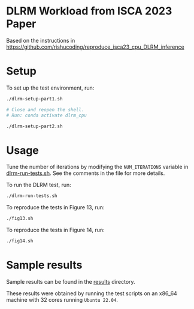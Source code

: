 # DLRM Workload from ISCA 2023 Paper

Based on the instructions in https://github.com/rishucoding/reproduce_isca23_cpu_DLRM_inference

# Setup

To set up the test environment, run:

```bash
./dlrm-setup-part1.sh

# Close and reopen the shell.
# Run: conda activate dlrm_cpu

./dlrm-setup-part2.sh
```

# Usage

Tune the number of iterations by modifying the `NUM_ITERATIONS` variable in [dlrm-run-tests.sh](./dlrm-run-tests.sh). See the comments in the file for more details.

To run the DLRM test, run:

```bash
./dlrm-run-tests.sh
```

To reproduce the tests in Figure 13, run:

```bash
./fig13.sh
```

To reproduce the tests in Figure 14, run:

```bash
./fig14.sh
```

# Sample results

Sample results can be found in the [results](./results/) directory.

These results were obtained by running the test scripts on an x86_64 machine with 32 cores running `Ubuntu 22.04`.
